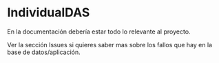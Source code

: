 # IndividualDAS
En la documentación debería estar todo lo relevante al proyecto.

Ver la sección Issues si quieres saber mas sobre los fallos que hay en la base de datos/aplicación.
